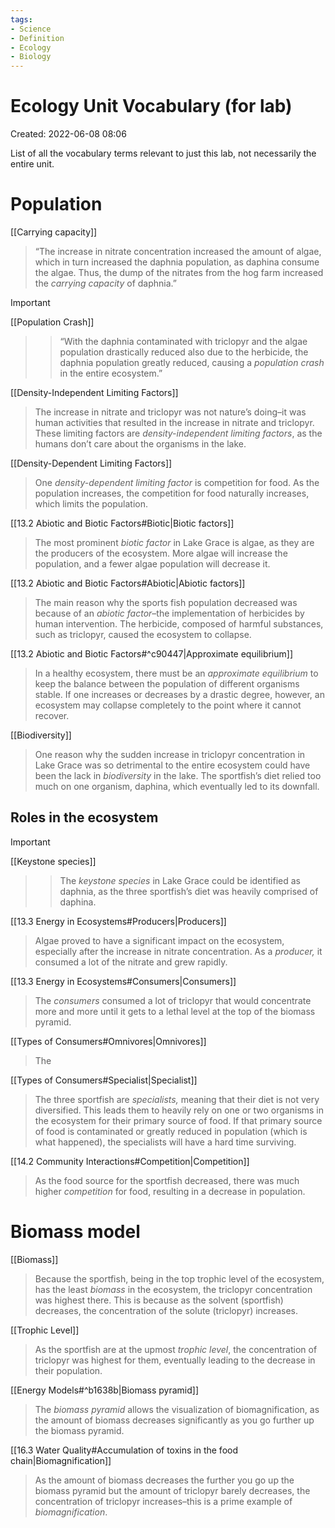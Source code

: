 ```yaml
---
tags:
- Science
- Definition
- Ecology
- Biology
---
```

# Ecology Unit Vocabulary (for lab) 
Created: 2022-06-08 08:06  

List of all the vocabulary terms relevant to just this lab, not necessarily the entire unit. 

# Population 

[[Carrying capacity]]
>“The increase in nitrate concentration increased the amount of algae, which in turn increased the daphnia population, as daphina consume the algae. Thus, the dump of the nitrates from the hog farm increased the *carrying capacity* of daphnia.”

> [!important]
[[Population Crash]]
>>“With the daphnia contaminated with triclopyr and the algae population drastically reduced also due to the herbicide, the daphnia population greatly reduced, causing a *population crash* in the entire ecosystem.”

[[Density-Independent Limiting Factors]]
>The increase in nitrate and triclopyr was not nature’s doing–it was human activities that resulted in the increase in nitrate and triclopyr. These limiting factors are *density-independent limiting factors*, as the humans don’t care about the organisms in the lake. 

[[Density-Dependent Limiting Factors]]
>One *density-dependent limiting factor* is competition for food. As the population increases, the competition for food naturally increases, which limits the population. 

[[13.2 Abiotic and Biotic Factors#Biotic|Biotic factors]]
>The most prominent *biotic factor* in Lake Grace is algae, as they are the producers of the ecosystem. More algae will increase the population, and a fewer algae population will decrease it. 

[[13.2 Abiotic and Biotic Factors#Abiotic|Abiotic factors]]
>The main reason why the sports fish population decreased was because of an *abiotic factor*–the implementation of herbicides by human intervention. The herbicide, composed of harmful substances, such as triclopyr, caused the ecosystem to collapse. 

[[13.2 Abiotic and Biotic Factors#^c90447|Approximate equilibrium]]
>In a healthy ecosystem, there must be an *approximate equilibrium* to keep the balance between the population of different organisms stable. If one increases or decreases by a drastic degree, however, an ecosystem may collapse completely to the point where it cannot recover. 

[[Biodiversity]]
>One reason why the sudden increase in triclopyr concentration in Lake Grace was so detrimental to the entire ecosystem could have been the lack in *biodiversity* in the lake. The sportfish’s diet relied too much on one organism, daphina, which eventually led to its downfall. 

## Roles in the ecosystem 

> [!important]
[[Keystone species]]
>>The *keystone species* in Lake Grace could be identified as daphnia, as the three sportfish’s diet was heavily comprised of daphina. 

[[13.3 Energy in Ecosystems#Producers|Producers]]
>Algae proved to have a significant impact on the ecosystem, especially after the increase in nitrate concentration. As a *producer,* it consumed a lot of the nitrate and grew rapidly. 

[[13.3 Energy in Ecosystems#Consumers|Consumers]]
>The *consumers* consumed a lot of triclopyr that would concentrate more and more until it gets to a lethal level at the top of the biomass pyramid. 

[[Types of Consumers#Omnivores|Omnivores]]
>The 

[[Types of Consumers#Specialist|Specialist]]
>The three sportfish are *specialists,* meaning that their diet is not very diversified. This leads them to heavily rely on one or two organisms in the ecosystem for their primary source of food. If that primary source of food is contaminated or greatly reduced in population (which is what happened), the specialists will have a hard time surviving. 

[[14.2 Community Interactions#Competition|Competition]]
>As the food source for the sportfish decreased, there was much higher *competition* for food, resulting in a decrease in population. 

# Biomass model 

[[Biomass]]
>Because the sportfish, being in the top trophic level of the ecosystem, has the least *biomass* in the ecosystem, the triclopyr concentration was highest there. This is because as the solvent (sportfish) decreases, the concentration of the solute (triclopyr) increases. 

[[Trophic Level]]
>As the sportfish are at the upmost *trophic level*, the concentration of triclopyr was highest for them, eventually leading to the decrease in their population. 

[[Energy Models#^b1638b|Biomass pyramid]]
>The *biomass pyramid* allows the visualization of biomagnification, as the amount of biomass decreases significantly as you go further up the biomass pyramid. 

[[16.3 Water Quality#Accumulation of toxins in the food chain|Biomagnification]]
>As the amount of biomass decreases the further you go up the biomass pyramid but the amount of triclopyr barely decreases, the concentration of triclopyr increases–this is a prime example of *biomagnification*. 